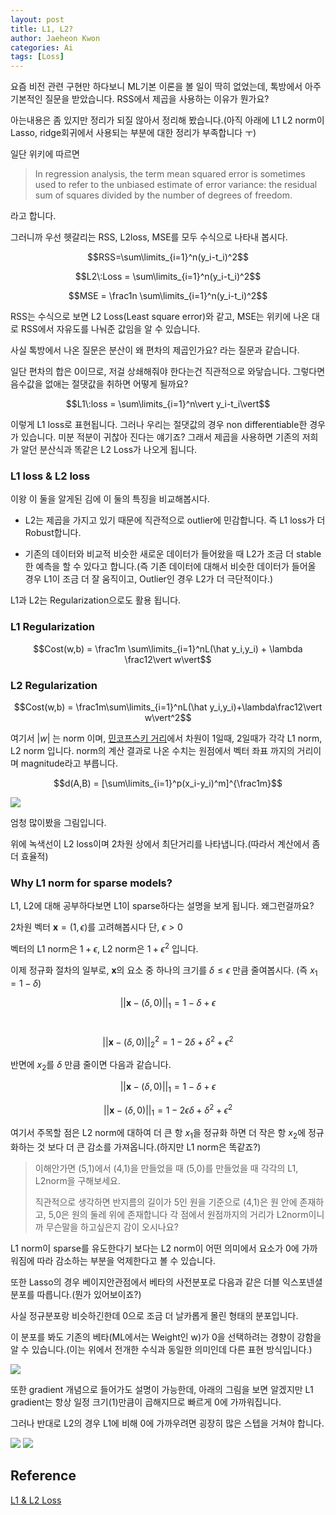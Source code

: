 ```yaml
---
layout: post
title: L1, L2?
author: Jaeheon Kwon
categories: Ai
tags: [Loss]
---
```


요즘 비전 관련 구현만 하다보니 ML기본 이론을 볼 일이 딱히 없었는데, 톡방에서 아주 기본적인 질문을 받았습니다. RSS에서 제곱을 사용하는 이유가 뭔가요?

아는내용은 좀 있지만 정리가 되질 않아서 정리해 봤습니다.(아직 아래에 L1 L2 norm이 Lasso, ridge회귀에서 사용되는 부분에 대한 정리가 부족합니다 ㅜ)

일단 위키에 따르면 

> In regression analysis, the term mean squared error is sometimes used to refer to the unbiased estimate of error variance: the residual sum of squares divided by the number of degrees of freedom.

라고 합니다.

그러니까 우선 헷갈리는 RSS, L2loss, MSE를 모두 수식으로 나타내 봅시다.

$$RSS=\sum\limits_{i=1}^n(y_i-t_i)^2$$

$$L2\:Loss = \sum\limits_{i=1}^n(y_i-t_i)^2$$

$$MSE = \frac1n \sum\limits_{i=1}^n(y_i-t_i)^2$$

RSS는 수식으로 보면 L2 Loss(Least square error)와 같고, MSE는 위키에 나온 대로 RSS에서 자유도를 나눠준 값임을 알 수 있습니다.



사실 톡방에서 나온 질문은 분산이 왜 편차의 제곱인가요? 라는 질문과 같습니다.

일단 편차의 합은 0이므로, 저걸 상쇄해줘야 한다는건 직관적으로 와닿습니다. 그렇다면 음수값을 없애는 절댓값을 취하면 어떻게 될까요?



$$L1\:loss = \sum\limits_{i=1}^n\vert y_i-t_i\vert$$

이렇게 L1 loss로 표현됩니다. 그러나 우리는 절댓값의 경우 non differentiable한 경우가 있습니다. 미분 적분이 귀찮아 진다는 얘기죠? 그래서 제곱을 사용하면 기존의 저희가 알던 분산식과 똑같은 L2 Loss가 나오게 됩니다.



### L1 loss & L2 loss

이왕 이 둘을 알게된 김에 이 둘의 특징을 비교해봅시다.

- L2는 제곱을 가지고 있기 때문에 직관적으로 outlier에 민감합니다. 즉 L1 loss가 더 Robust합니다.

- 기존의 데이터와 비교적 비슷한 새로운 데이터가 들어왔을 때 L2가 조금 더 stable한 예측을 할 수 있다고 합니다.(즉 기존 데이터에 대해서 비슷한 데이터가 들어올 경우 L1이 조금 더 잘 움직이고, Outlier인 경우 L2가 더 극단적이다.)



L1과 L2는 Regularization으로도 활용 됩니다.



### L1 Regularization

$$Cost(w,b) = \frac1m \sum\limits_{i=1}^nL(\hat y_i,y_i) + \lambda \frac12\vert w\vert$$

### L2 Regularization

$$Cost(w,b) = \frac1m\sum\limits_{i=1}^nL(\hat y_i,y_i)+\lambda\frac12\vert w\vert^2$$



여기서 $\vert w\vert$ 는 norm 이며, [민코프스키 거리](https://ko.wikipedia.org/wiki/%EB%AF%BC%EC%BD%94%ED%94%84%EC%8A%A4%ED%82%A4_%EA%B3%B5%EA%B0%84)에서 차원이 1일때, 2일때가 각각 L1 norm, L2 norm 입니다. norm의 계산 결과로 나온 수치는 원점에서 벡터 좌표 까지의 거리이며 magnitude라고 부릅니다.

$$d(A,B) = [\sum\limits_{i=1}^p(x_i-y_i)^m]^{\frac1m}$$



<img src = "https://del-luna.github.io/images/l1l2/fig2.png">

엄청 많이봤을 그림입니다. 

위에 녹색선이 L2 loss이며 2차원 상에서 최단거리를 나타냅니다.(따라서 계산에서 좀 더 효율적)



### Why L1 norm for sparse models?

L1, L2에 대해 공부하다보면 L1이 sparse하다는 설명을 보게 됩니다. 왜그런걸까요?

2차원 벡터 $\mathbf x = (1,\epsilon)$를 고려해봅시다 단, $\epsilon>0$

벡터의 L1 norm은 $1+\epsilon$, L2 norm은 $1+\epsilon^2$ 입니다.

이제 정규화 절차의 일부로, $\mathbf x$의 요소 중 하나의 크기를 $\delta\leq \epsilon$ 만큼 줄여봅시다. (즉 $x_1 = 1-\delta$)

$$\vert\vert \mathbf x-(\delta,0)\vert\vert_1 = 1-\delta +\epsilon$$ ​

$$\vert\vert \mathbf x-(\delta,0)\vert\vert_2^2 = 1-2\delta+\delta^2 +\epsilon^2 $$

반면에 $x_2$를 $\delta$ 만큼 줄이면 다음과 같습니다.

$$\vert\vert \mathbf x-(\delta,0)\vert\vert_1 = 1-\delta +\epsilon$$

$$\vert\vert \mathbf x-(\delta,0)\vert\vert_1 = 1-2\epsilon\delta +\delta^2+\epsilon^2$$



여기서 주목할 점은 L2 norm에 대하여 더 큰 항 $x_1$을 정규화 하면 더 작은 항 $x_2$에 정규화하는 것 보다 더 큰 감소를 가져옵니다.(하지만 L1 norm은 똑같죠?)

> 이해안가면 (5,1)에서 (4,1)을 만들었을 때 (5,0)를 만들었을 때 각각의 L1, L2norm을 구해보세요.
>
> 직관적으로 생각하면 반지름의 길이가 5인 원을 기준으로 (4,1)은 원 안에 존재하고, 5,0은 원의 둘레 위에 존재합니다 각 점에서 원점까지의 거리가 L2norm이니까 무슨말을 하고싶은지 감이 오시나요?

L1 norm이 sparse를 유도한다기 보다는 L2 norm이 어떤 의미에서 요소가 0에 가까워짐에 따라 감소하는 부분을 억제한다고 볼 수 있습니다.



또한 Lasso의 경우 베이지안관점에서 베타의 사전분포로 다음과 같은 더블 익스포넨셜 분포를 따릅니다.(뭔가 있어보이죠?)

사실 정규분포랑 비슷하긴한데 0으로 조금 더 날카롭게 몰린 형태의 분포입니다.

이 분포를 봐도 기존의 베타(ML에서는 Weight인 w)가 0을 선택하려는 경향이 강함을 알 수 있습니다.(이는 위에서 전개한 수식과 동일한 의미인데 다른 표현 방식입니다.)

<img src = "https://del-luna.github.io/images/l1l2/fig3.png">



또한 gradient 개념으로 들어가도 설명이 가능한데, 아래의 그림을 보면 알겠지만 L1 gradient는 항상 일정 크기(1)만큼이 곱해지므로 빠르게 0에 가까워집니다.

그러나 반대로 L2의 경우 L1에 비해 0에 가까우려면 굉장히 많은 스텝을 거쳐야 합니다.

<img src = "https://del-luna.github.io/images/l1l2/fig4.png">

<img src = "https://del-luna.github.io/images/l1l2/fig5.png">



## Reference

[L1 & L2 Loss](chrome-extension://klbibkeccnjlkjkiokjodocebajanakg/suspended.html#ttl=L1%20%26%20L2%20loss%2Fregularization%20%C2%B7%20Seongkyun%20Han's%20blog&pos=4909&uri=https://seongkyun.github.io/study/2019/04/18/l1_l2/)

